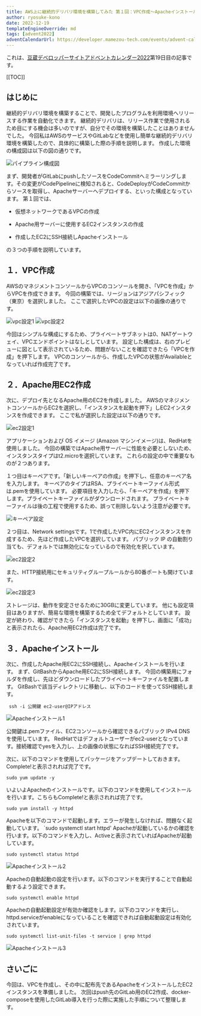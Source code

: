 ```yaml
---
title: AWS上に継続的デリバリ環境を構築してみた 第１回：VPC作成～Apacheインストール
author: ryosuke-kono
date: 2022-12-19
templateEngineOverride: md
tags: [advent2022]
adventCalendarUrl: https://developer.mamezou-tech.com/events/advent-calendar/2022/
---
```


これは、[豆蔵デベロッパーサイトアドベントカレンダー2022](https://developer.mamezou-tech.com/events/advent-calendar/2022/)第19日目の記事です。

[[TOC]]

## はじめに
継続的デリバリ環境を構築することで、開発したプログラムを利用環境へリリースする作業を自動化できます。
継続的デリバリは、リリース作業で使用されるため目にする機会は多いのですが、自分でその環境を構築したことはありませんでした。
今回私はAWSのサービスやGitLabなどを使用し簡単な継続的デリバリ環境を構築したので、具体的に構築した際の手順を説明します。
作成した環境の構成図は以下の図の通りです。

![パイプライン構成図](https://gyazo.com/1dfaf7eb056de8dcc27dd7f41367befc.png)

 まず、開発者がGitLabにpushしたソースをCodeCommitへミラーリングします。その変更がCodePipelineに検知されると、CodeDeployがCodeCommitからソースを取得し、Apacheサーバーへデプロイする、といった構成となっています。
 第１回では、

 * 仮想ネットワークであるVPCの作成

 * Apache用サーバーに使用するEC2インスタンスの作成

 * 作成したEC2にSSH接続しApacheインストール

の３つの手順を説明しています。

## １．VPC作成

AWSのマネジメントコンソールからVPCのコンソールを開き、「VPCを作成」からVPCを作成できます。
今回の構築では、リージョンはアジアパシフィック（東京）を選択しました。
ここで選択したVPCの設定は以下の画像の通りです。

![vpc設定1](https://gyazo.com/7754c134ed10b2c545ffb256faabca50.png)
![vpc設定2](https://gyazo.com/e30d8e9925623c874e6807557265b06e.png)

今回はシンプルな構成にするため、プライベートサブネットは0、NATゲートウェイ、VPCエンドポイントはなしとしています。
設定した構成は、右のプレビューに図として表示されているため、問題がないことを確認できたら「VPCを作成」を押下します。
VPCのコンソールから、作成したVPCの状態がAvailableとなっていれば作成完了です。

## ２．Apache用EC2作成

次に、デプロイ先となるApache用のEC2を作成しました。
AWSのマネジメントコンソールからEC2を選択し、「インスタンスを起動を押下」しEC2インスタンスを作成できます。
ここで私が選択した設定は以下の通りです。

![ec2設定1](https://gyazo.com/14f1fedca59d1f0b197f0a7100bb7ee4.png)

アプリケーションおよび OS イメージ (Amazon マシンイメージ)は、RedHatを使用しました。
今回の構築ではApache用サーバーに性能を必要としないため、インスタンスタイプはt2.microを選択しています。
これらの設定の中で重要なものが２つあります。

１つ目はキーペアです。「新しいキーペアの作成」を押下し、任意のキーペア名を入力します。
キーペアのタイプはRSA、プライベートキーファイル形式は.pemを使用しています。
必要項目を入力したら、「キーペアを作成」を押下します。プライベートキーファイルがダウンロードされます。
プライベートキーファイルは後の工程で使用するため、誤って削除しないよう注意が必要です。

![キーペア設定](https://gyazo.com/4199e41639819de1ef807efa6d6f1d9f.png)

２つ目は、Network settingsです。1で作成したVPC内にEC2インスタンスを作成するため、先ほど作成したVPCを選択しています。
パブリック IP の自動割り当ても、デフォルトでは無効化になっているので有効化を択しています。

![ec2設定2](https://gyazo.com/96cd818b557b228c52a04d9a82af0f3d.png)

また、HTTP接続用にセキュリティグループルールから80番ポートも開けています。

![ec2設定3](https://gyazo.com/fc59a82d130626c992acab13b5bf1708.png)

ストレージは、動作を安定させるために30GBに変更しています。
他にも設定項目はありますが、簡易な環境を構築するため全てデフォルトとしています。
設定が終わり、確認ができたら「インスタンスを起動」を押下し、画面に「成功」と表示されたら、Apache用EC2作成は完了です。

## ３．Apacheインストール

次に、作成したApache用EC2にSSH接続し、Apacheインストールを行います。
まず、GitBashからApache用EC2にSSH接続します。
今回の構築用にフォルダを作成し、先ほどダウンロードしたプライベートキーファイルを配置します。
GitBashで該当ディレクトリに移動し、以下のコードを使ってSSH接続します。

` ssh -i 公開鍵 ec2-user@IPアドレス`

![Apacheインストール1](https://gyazo.com/cfd7fc6d9483bf8c555289b350fb517e.png)

公開鍵は.pemファイル、EC2コンソールから確認できるパブリック IPv4 DNSを使用しています。
RedHatではデフォルトユーザーがec2-userとなっています。接続確認でyesを入力し、上の画像の状態になればSSH接続完了です。

次に、以下のコマンドを使用してパッケージをアップデートしておきます。Complete!と表示されれば完了です。

`sudo yum update -y`

いよいよApacheのインストールです。以下のコマンドを使用してインストールを行います。こちらもComplete!と表示されれば完了です。

`sudo yum install -y httpd`

Apacheを以下のコマンドで起動します。エラーが発生しなければ、問題なく起動しています。
`sudo systemctl start httpd'
Apacheが起動しているかの確認を行います。以下のコマンドを入力し、Activeと表示されていればApacheが起動しています。

`sudo systemctl status httpd`

![Apacheインストール2](https://gyazo.com/63b74aa4d75902ee7edb8d7450c8ac6c.png)

Apacheの自動起動の設定を行います。以下のコマンドを実行することで自動起動するよう設定できます。

`sudo systemctl enable httpd`

Apacheの自動起動設定が有効か確認をします。以下のコマンドを実行し、httpd.serviceがenableになっていることを確認できれば自動起動設定は有効化されています。

`sudo systemctl list-unit-files -t service | grep httpd`

![Apacheインストール3](https://gyazo.com/dfd3479814a76dccdb6011c7bb81ac1f.png)


## さいごに

今回は、VPCを作成し、その中に配布先であるApacheをインストールしたEC2インスタンスを準備しました。
次回はpush先のGitLab用のEC2作成、docker-composeを使用したGitLab導入を行った際に実施した手順について整理します。
